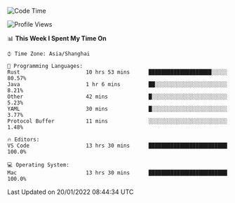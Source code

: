 <!--START_SECTION:waka-->
![Code Time](http://img.shields.io/badge/Code%20Time-930%20hrs%202%20mins-blue)

![Profile Views](http://img.shields.io/badge/Profile%20Views-5-blue)

📊 **This Week I Spent My Time On** 

```text
⌚︎ Time Zone: Asia/Shanghai

💬 Programming Languages: 
Rust                     10 hrs 53 mins      ████████████████████░░░░░   80.57% 
Java                     1 hr 6 mins         ██░░░░░░░░░░░░░░░░░░░░░░░   8.21% 
Other                    42 mins             █░░░░░░░░░░░░░░░░░░░░░░░░   5.23% 
YAML                     30 mins             █░░░░░░░░░░░░░░░░░░░░░░░░   3.77% 
Protocol Buffer          11 mins             ░░░░░░░░░░░░░░░░░░░░░░░░░   1.48%

🔥 Editors: 
VS Code                  13 hrs 30 mins      █████████████████████████   100.0%

💻 Operating System: 
Mac                      13 hrs 30 mins      █████████████████████████   100.0%

```


 Last Updated on 20/01/2022 08:44:34 UTC
<!--END_SECTION:waka-->
